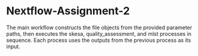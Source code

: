 # Nextflow-Assignment-2
The main workflow constructs the file objects from the provided parameter paths, then executes the skesa, quality_assessment, and mlst processes in sequence. Each process uses the outputs from the previous process as its input.
